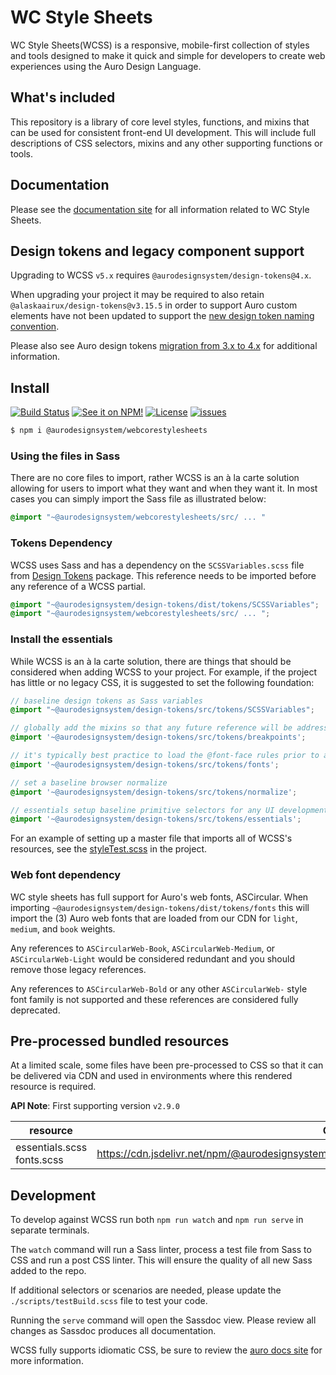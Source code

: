 # WC Style Sheets

WC Style Sheets(WCSS) is a responsive, mobile-first collection of styles and tools designed to make it quick and simple for developers to create web experiences using the Auro Design Language.

## What's included

This repository is a library of core level styles, functions, and mixins that can be used for consistent front-end UI development. This will include full descriptions of CSS selectors, mixins and any other supporting functions or tools.

## Documentation

Please see the [documentation site](https://alaskaairlines.github.io/WebCoreStyleSheets/) for all information related to WC Style Sheets.

## Design tokens and legacy component support

Upgrading to WCSS `v5.x` requires `@aurodesignsystem/design-tokens@4.x`.

When upgrading your project it may be required to also retain `@alaskaairux/design-tokens@v3.15.5` in order to support Auro custom elements have not been updated to support the [new design token naming convention](https://github.com/AlaskaAirlines/AuroDesignTokens/issues/118).

Please also see Auro design tokens [migration from 3.x to 4.x](https://github.com/AlaskaAirlines/aurodesignTokens/#migration-from-3x-to-4x) for additional information. 

## Install

[![Build Status](https://img.shields.io/github/actions/workflow/status/AlaskaAirlines/webcorestylesheets/testPublish.yml?style=for-the-badge)](https://github.com/AlaskaAirlines/webcorestylesheets/actions/workflows/testPublish.yml)
[![See it on NPM!](https://img.shields.io/npm/v/@aurodesignsystem/webcorestylesheets.svg?style=for-the-badge&color=orange)](https://www.npmjs.com/package/@aurodesignsystem/webcorestyleSheets)
[![License](https://img.shields.io/npm/l/@aurodesignsystem/webcorestylesheets.svg?color=blue&style=for-the-badge)](https://www.apache.org/licenses/LICENSE-2.0)
[![issues](https://img.shields.io/github/issues-raw/AlaskaAirlines/WebCoreStyleSheets?style=for-the-badge)](https://github.com/AlaskaAirlines/WebCoreStyleSheets/issues)

```bash
$ npm i @aurodesignsystem/webcorestylesheets
```

### Using the files in Sass

There are no core files to import, rather WCSS is an à la carte solution allowing for users to import what they want and when they want it. In most cases you can simply import the Sass file as illustrated below:

```scss
@import "~@aurodesignsystem/webcorestylesheets/src/ ... "
```

### Tokens Dependency

WCSS uses Sass and has a dependency on the `SCSSVariables.scss` file from [Design Tokens](https://github.com/AlaskaAirlines/OrionDesignTokens) package. This reference needs to be imported before any reference of a WCSS partial.

```scss
@import "~@aurodesignsystem/design-tokens/dist/tokens/SCSSVariables";
@import "~@aurodesignsystem/webcorestylesheets/src/ ... ";
```

### Install the essentials

While WCSS is an à la carte solution, there are things that should be considered when adding WCSS to your project. For example, if the project has little or no legacy CSS, it is suggested to set the following foundation:

```scss
// baseline design tokens as Sass variables
@import "~@aurodesignsystem/design-tokens/src/tokens/SCSSVariables";

// globally add the mixins so that any future reference will be addressed
@import '~@aurodesignsystem/design-tokens/src/tokens/breakpoints';

// it's typically best practice to load the @font-face rules prior to any reference of the custom web fonts
@import '~@aurodesignsystem/design-tokens/src/tokens/fonts';

// set a baseline browser normalize
@import '~@aurodesignsystem/design-tokens/src/tokens/normalize';

// essentials setup baseline primitive selectors for any UI development
@import '~@aurodesignsystem/design-tokens/src/tokens/essentials';
```

For an example of setting up a master file that imports all of WCSS's resources, see the [styleTest.scss](https://github.com/AlaskaAirlines/OrionWebCoreStyleSheets/blob/master/tests/styleTest.scss) in the project.

### Web font dependency

WC style sheets has full support for Auro's web fonts, ASCircular. When importing `~@aurodesignsystem/design-tokens/dist/tokens/fonts` this will import the (3) Auro web fonts that are loaded from our CDN for `light`, `medium`, and `book` weights.

Any references to `ASCircularWeb-Book`, `ASCircularWeb-Medium`, or `ASCircularWeb-Light` would be considered redundant and you should remove those legacy references.

Any references to `ASCircularWeb-Bold` or any other `ASCircularWeb-` style font family is not supported and these references are considered fully deprecated.


## Pre-processed bundled resources

At a limited scale, some files have been pre-processed to CSS so that it can be delivered via CDN and used in environments where this rendered resource is required.

**API Note**: First supporting version `v2.9.0`

| resource | CDN URL |
|---|---
| essentials.scss<br>fonts.scss|https://cdn.jsdelivr.net/npm/@aurodesignsystem/webcorestylesheets@latest/dist/bundled/essentials.css|

## Development

To develop against WCSS run both `npm run watch` and `npm run serve` in separate terminals.

The `watch` command will run a Sass linter, process a test file from Sass to CSS and run a post CSS linter. This will ensure the quality of all new Sass added to the repo.

If additional selectors or scenarios are needed, please update the `./scripts/testBuild.scss` file to test your code.

Running the `serve` command will open the Sassdoc view. Please review all changes as Sassdoc produces all documentation.

WCSS fully supports idiomatic CSS, be sure to review the [auro docs site](https://auro.alaskaair.com/webcorestylesheets/idiomatic-css) for more information.
